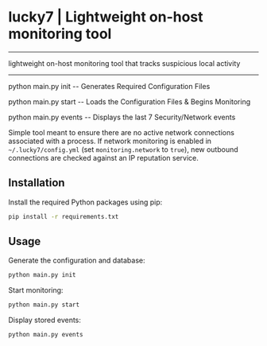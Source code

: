 # lucky7 | Lightweight on-host monitoring tool
---------
lightweight on-host monitoring tool that tracks suspicious local activity
__________________________________________________________________________
python main.py init -- Generates Required Configuration Files

python main.py start -- Loads the Configuration Files & Begins Monitoring

python main.py events -- Displays the last 7 Security/Network events

Simple tool meant to ensure there are no active network connections associated with a process.
If network monitoring is enabled in `~/.lucky7/config.yml` (set `monitoring.network` to `true`),
new outbound connections are checked against an IP reputation service.

## Installation

Install the required Python packages using pip:

```bash
pip install -r requirements.txt
```

## Usage

Generate the configuration and database:

```bash
python main.py init
```

Start monitoring:

```bash
python main.py start
```

Display stored events:

```bash
python main.py events
```

